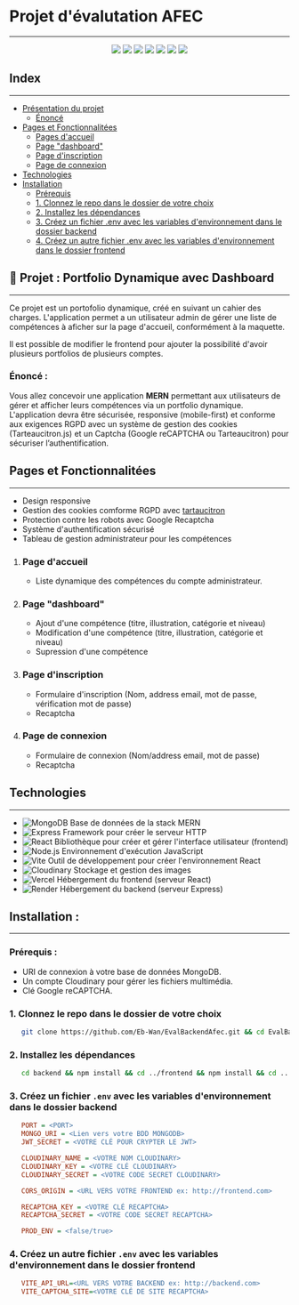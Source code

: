# Projet d'évalutation AFEC

---

<p align="center" >
  <img src="https://img.shields.io/badge/MongoDB-4EA94B?style=for-the-badge&logo=mongodb&logoColor=white">
  <img src="https://img.shields.io/badge/Express%20js-000000?style=for-the-badge&logo=express&logoColor=white">
  <img src="https://img.shields.io/badge/React-20232A?style=for-the-badge&logo=react&logoColor=61DAFB">
  <img src="https://img.shields.io/badge/Node%20js-339933?style=for-the-badge&logo=nodedotjs&logoColor=white">
  <img src="https://img.shields.io/badge/Vite-B73BFE?style=for-the-badge&logo=vite&logoColor=FFD62E">
  <img src="https://img.shields.io/badge/Render-46E3B7?style=for-the-badge&logo=render&logoColor=white">
  <img src="https://img.shields.io/badge/Vercel-000000?style=for-the-badge&logo=vercel&logoColor=white">
</p>

## Index

---

- [Présentation du projet](#-projet--portfolio-dynamique-avec-dashboard)
  - [Énoncé](#énoncé)
- [Pages et Fonctionnalitées](#Pages-et-Fonctionnalitées)
  - [Pages d&#39;accueil](#page-daccueil)
  - [Page &#34;dashboard&#34;](#page-dashboard)
  - [Page d&#39;inscription](#page-dinscription)
  - [Page de connexion](#page-dinscription)
- [Technologies](#technologies)
- [Installation](#Installation)
  - [Prérequis](#prerequis)
  - [1. Clonnez le repo dans le dossier de votre choix](#1-clonnez-le-repo-dans-le-dossier-de-votre-choix)
  - [2. Installez les dépendances](#1-clonnez-le-repo-dans-le-dossier-de-votre-choix)
  - [3. Créez un fichier .env avec les variables d'environnement dans le dossier backend](#3-créez-un-fichier-env-avec-les-variables-denvironnement-dans-le-dossier-backend)
  - [4. Créez un autre fichier .env avec les variables d'environnement dans le dossier frontend](#4-créez-un-autre-fichier-env-avec-les-variables-denvironnement-dans-le-dossier-frontend)

## 🎯 Projet : Portfolio Dynamique avec Dashboard

---

Ce projet est un portofolio dynamique, créé en suivant un cahier des charges. L'application permet a un utilisateur admin de gérer une liste de compétences à aficher sur la page d'accueil, conformément à la maquette.

Il est possible de modifier le frontend pour ajouter la possibilité d'avoir plusieurs portfolios de plusieurs comptes.

### Énoncé :

Vous allez concevoir une application **MERN** permettant aux utilisateurs de gérer et
afficher leurs compétences via un portfolio dynamique. L'application devra être
sécurisée, responsive (mobile-first) et conforme aux exigences RGPD avec un
système de gestion des cookies (Tarteaucitron.js) et un Captcha (Google
reCAPTCHA ou Tarteaucitron) pour sécuriser l’authentification.

## Pages et Fonctionnalitées

---

* Design responsive
* Gestion des cookies comforme RGPD avec [tartaucitron](https://tarteaucitron.io/)
* Protection contre les robots avec Google Recaptcha
* Système d'authentification sécurisé
* Tableau de gestion administrateur pour  les compétences

1. ### Page d'accueil

   * Liste dynamique des compétences du compte administrateur.
2. ### Page "dashboard"

   * Ajout d'une compétence (titre, illustration, catégorie et niveau)
   * Modification d'une compétence (titre, illustration, catégorie et niveau)
   * Supression d'une compétence
3. ### Page d'inscription

   * Formulaire d'inscription (Nom, address email, mot de passe, vérification mot de passe)
   * Recaptcha
4. ### Page de connexion

   * Formulaire de connexion (Nom/address email, mot de passe)
   * Recaptcha

## Technologies

---

* ![MongoDB](https://img.shields.io/badge/MongoDB-4.2-green?logo=mongodb) Base de données de la stack MERN
* ![Express](https://img.shields.io/badge/Express-4.17.1-blue?logo=express) Framework pour créer le serveur HTTP
* ![React](https://img.shields.io/badge/React-17.0.2-blue?logo=react) Bibliothèque pour créer et gérer l'interface utilisateur (frontend)
* ![Node.js](https://img.shields.io/badge/Node.js-14.17.0-brightgreen?logo=node.js) Environnement d'exécution JavaScript
* ![Vite](https://img.shields.io/badge/Vite-2.6.4-blue?logo=vite) Outil de développement pour créer l'environnement React
* ![Cloudinary](https://img.shields.io/badge/Cloudinary-Image%20Management-blue?logo=cloudinary) Stockage et gestion des images
* ![Vercel](https://img.shields.io/badge/Vercel-Deployment-blue?logo=vercel) Hébergement du frontend (serveur React)
* ![Render](https://img.shields.io/badge/Render-Deployment-lightgrey?logo=render) Hébergement du backend (serveur Express)

## Installation :

---

### Prérequis :

* URI de connexion à votre base de données MongoDB.
* Un compte Cloudinary pour gérer les fichiers multimédia.
* Clé Google reCAPTCHA.

### 1. Clonnez le repo dans le dossier de votre choix

```bash
   git clone https://github.com/Eb-Wan/EvalBackendAfec.git && cd EvalBackendAfec 
```

### 2. Installez les dépendances

```bash
   cd backend && npm install && cd ../frontend && npm install && cd ..
```

### 3. Créez un fichier `.env` avec les variables d'environnement dans le dossier backend

```ini
   PORT = <PORT>
   MONGO_URI = <Lien vers votre BDD MONGODB>
   JWT_SECRET = <VOTRE CLÉ POUR CRYPTER LE JWT>

   CLOUDINARY_NAME = <VOTRE NOM CLOUDINARY>
   CLOUDINARY_KEY = <VOTRE CLÉ CLOUDINARY>
   CLOUDINARY_SECRET = <VOTRE CODE SECRET CLOUDINARY>

   CORS_ORIGIN = <URL VERS VOTRE FRONTEND ex: http://frontend.com>

   RECAPTCHA_KEY = <VOTRE CLÉ RECAPTCHA>
   RECAPTCHA_SECRET = <VOTRE CODE SECRET RECAPTCHA>

   PROD_ENV = <false/true>
```

### 4. Créez un autre fichier `.env` avec les variables d'environnement dans le dossier frontend

```ini
   VITE_API_URL=<URL VERS VOTRE BACKEND ex: http://backend.com>
   VITE_CAPTCHA_SITE=<VOTRE CLÉ DE SITE RECAPTCHA>
```
